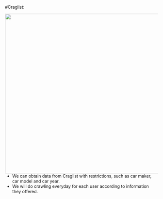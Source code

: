 #Craglist:

<img align=right src="../img/Crawl.png" style="width:526px;height=600px">

- We can obtain data from Craglist with restrictions, such as car maker, car model and car year.
- We will do crawling everyday for each user according to information they offered.
